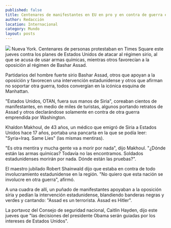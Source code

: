 ```yaml
---
published: false
title: Centenares de manifestantes en EU en pro y en contra de guerra en Siria
author: Redacción
location: Internacional
category: Mundo
layout: posts
---
```


![](http://i.imgur.com/XU2XdTWm.jpg)
Nueva York. Centenares de personas protestaban en Times Square este jueves contra los planes de Estados Unidos de atacar al régimen sirio, al que se acusa de usar armas químicas, mientras otros favorecían a la oposición al régimen de Bashar Assad.

Partidarios del hombre fuerte sirio Bashar Assad, otros que apoyan a la oposición y favorecen una intervención estadunidense y otros que afirman no soportar otra guerra, todos convergían en la icónica esquina de Manhattan.

"Estados Unidos, OTAN, fuera sus manos de Siria", coreaban cientos de manifestantes, en medio de miles de turistas, algunos portando retratos de Assad y otros declarándose solamente en contra de otra guerra emprendida por Washington.

Khaldon Makhoul, de 43 años, un médico que emigró de Siria a Estados Unidos hace 17 años, portaba una pancarta en la que se podía leer: "Syria=Iraq. Same Lies" (las mismas mentiras).

"Es otra mentira y mucha gente va a morir por nada", dijo Makhoul. "¿Dónde están las armas químicas? Todavía no las encontramos. Soldados estadunidenses morirán por nada. Dónde están las pruebas?".

El maestro jubilado Robert Shainwald dijo que estaba en contra de todo involucramiento estadunidense en la región. "No quiero que esta nación se involucre en otra guerra", afirmó.

A una cuadra de allí, un puñado de manifestantes apoyaban a la oposición siria y pedían la intervención estadunidense, blandiendo banderas negras y verdes y cantando: "Assad es un terrorista. Assad es Hitler".

La portavoz del Consejo de seguridad nacional, Caitlin Hayden, dijo este jueves que "las decisiones del presidente Obama serán guiadas por los intereses de Estados Unidos".

